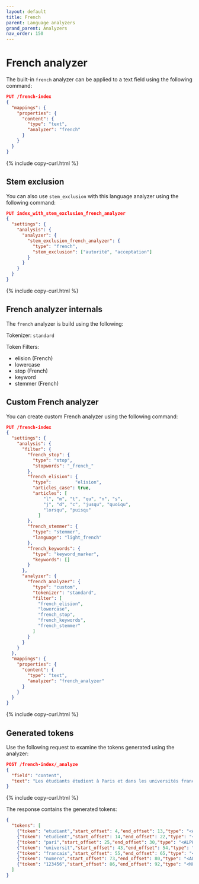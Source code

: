 ```yaml
---
layout: default
title: French
parent: Language analyzers
grand_parent: Analyzers
nav_order: 150
---
```


# French analyzer

The built-in `french` analyzer can be applied to a text field using the following command:

```json
PUT /french-index
{
  "mappings": {
    "properties": {
      "content": {
        "type": "text",
        "analyzer": "french"
      }
    }
  }
}
```
{% include copy-curl.html %}

## Stem exclusion

You can also use `stem_exclusion` with this language analyzer using the following command:

```json
PUT index_with_stem_exclusion_french_analyzer
{
  "settings": {
    "analysis": {
      "analyzer": {
        "stem_exclusion_french_analyzer": {
          "type": "french",
          "stem_exclusion": ["autorité", "acceptation"]
        }
      }
    }
  }
}
```
{% include copy-curl.html %}

## French analyzer internals

The `french` analyzer is build using the following:

Tokenizer: `standard`

Token Filters:
- elision (French)
- lowercase
- stop (French)
- keyword
- stemmer (French)

## Custom French analyzer

You can create custom French analyzer using the following command:

```json
PUT /french-index
{
  "settings": {
    "analysis": {
      "filter": {
        "french_stop": {
          "type": "stop",
          "stopwords": "_french_"
        },
        "french_elision": {
          "type":         "elision",
          "articles_case": true,
          "articles": [
              "l", "m", "t", "qu", "n", "s",
              "j", "d", "c", "jusqu", "quoiqu",
              "lorsqu", "puisqu"
            ]
        },
        "french_stemmer": {
          "type": "stemmer",
          "language": "light_french"
        },
        "french_keywords": {
          "type": "keyword_marker",
          "keywords": []
        }
      },
      "analyzer": {
        "french_analyzer": {
          "type": "custom",
          "tokenizer": "standard",
          "filter": [
            "french_elision",
            "lowercase",
            "french_stop",
            "french_keywords",
            "french_stemmer"
          ]
        }
      }
    }
  },
  "mappings": {
    "properties": {
      "content": {
        "type": "text",
        "analyzer": "french_analyzer"
      }
    }
  }
}
```
{% include copy-curl.html %}

## Generated tokens

Use the following request to examine the tokens generated using the analyzer:

```json
POST /french-index/_analyze
{
  "field": "content",
  "text": "Les étudiants étudient à Paris et dans les universités françaises. Leurs numéros sont 123456."
}
```
{% include copy-curl.html %}

The response contains the generated tokens:

```json
{
  "tokens": [
    {"token": "etudiant","start_offset": 4,"end_offset": 13,"type": "<ALPHANUM>","position": 1},
    {"token": "etudient","start_offset": 14,"end_offset": 22,"type": "<ALPHANUM>","position": 2},
    {"token": "pari","start_offset": 25,"end_offset": 30,"type": "<ALPHANUM>","position": 4},
    {"token": "universit","start_offset": 43,"end_offset": 54,"type": "<ALPHANUM>","position": 8},
    {"token": "francais","start_offset": 55,"end_offset": 65,"type": "<ALPHANUM>","position": 9},
    {"token": "numero","start_offset": 73,"end_offset": 80,"type": "<ALPHANUM>","position": 11},
    {"token": "123456","start_offset": 86,"end_offset": 92,"type": "<NUM>","position": 13}
  ]
}
```